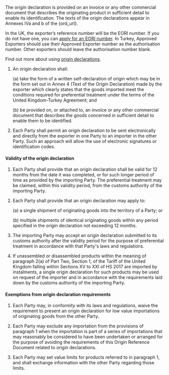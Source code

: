 The origin declaration is provided on an invoice or any other commercial document that describes the originating product in sufficient detail to enable its identification. The texts of the origin declarations appear in Annexes IVa and b of the {ord_url}.

In the UK, the exporter’s reference number will be the EORI number. If you do not have one, you can [apply for an EORI number](https://www.gov.uk/eori). In Turkey, Approved Exporters should use their Approved Exporter number as the authorisation number. Other exporters should leave the authorisation number blank.

Find out more about using [origin declarations](https://www.gov.uk/guidance/get-proof-of-origin-for-your-goods#origin-declaration).


1. An origin declaration shall:

    (a) take the form of a written self-declaration of origin which may be in the form set out in Annex 4 (Text of the Origin Declaration) made by the exporter which clearly states that the goods imported meet the conditions required for preferential treatment under the terms of the United Kingdom-Turkey Agreement; and

    (b) be provided on, or attached to, an invoice or any other commercial document that describes the goods concerned in sufficient detail to enable them to be identified.

2. Each Party shall permit an origin declaration to be sent electronically and directly from the exporter in one Party to an importer in the other Party. Such an approach will allow the use of electronic signatures or identification codes. 

#### Validity of the origin declaration

1. Each Party shall provide that an origin declaration shall be valid for 12 months from the date it was completed, or for such longer period of time as provided by the importing Party. The preferential treatment may be claimed, within this validity period, from the customs authority of the importing Party.

2. Each Party shall provide that an origin declaration may apply to:

    (a) a single shipment of originating goods into the territory of a Party; or 

    (b) multiple shipments of identical originating goods within any period specified in the origin declaration not exceeding 12 months.

1. The importing Party may accept an origin declaration submitted to its customs authority after the validity period for the purpose of preferential treatment in accordance with that Party's laws and regulations.

2. If unassembled or disassembled products within the meaning of paragraph 2(a) of Part Two, Section 1, of the Tariff of the United Kingdom falling within Sections XV to XXI of HS 2017 are imported by instalments, a single origin declaration for such products may be used on request of the importer and in accordance with the requirements laid down by the customs authority of the importing Party. 

#### Exemptions from origin declaration requirements

1. Each Party may, in conformity with its laws and regulations, waive the requirement to present an origin declaration for low value importations of originating goods from the other Party.

2. Each Party may exclude any importation from the provisions of paragraph 1 when the importation is part of a series of importations that may reasonably be considered to have been undertaken or arranged for the purpose of avoiding the requirements of this Origin Reference Document related to origin declarations.

3. Each Party may set value limits for products referred to in paragraph 1, and shall exchange information with the other Party regarding those limits.
